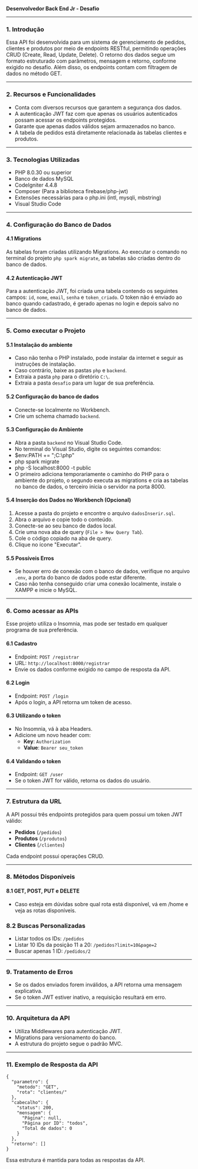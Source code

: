 **Desenvolvedor Back End Jr - Desafio**

---

### 1. Introdução

Essa API foi desenvolvida para um sistema de gerenciamento de pedidos, clientes e produtos por meio de endpoints RESTful, permitindo operações CRUD (Create, Read, Update, Delete). O retorno dos dados segue um formato estruturado com parâmetros, mensagem e retorno, conforme exigido no desafio. Além disso, os endpoints contam com filtragem de dados no método GET.

---

### 2. Recursos e Funcionalidades

- Conta com diversos recursos que garantem a segurança dos dados.
- A autenticação JWT faz com que apenas os usuários autenticados possam acessar os endpoints protegidos.
- Garante que apenas dados válidos sejam armazenados no banco.
- A tabela de pedidos está diretamente relacionada às tabelas clientes e produtos.

---

### 3. Tecnologias Utilizadas

- PHP 8.0.30 ou superior
- Banco de dados MySQL
- CodeIgniter 4.4.8
- Composer (Para a biblioteca firebase/php-jwt)
- Extensões necessárias para o php.ini (intl, mysqli, mbstring)
- Visual Studio Code

---

### 4. Configuração do Banco de Dados

#### 4.1 Migrations

As tabelas foram criadas utilizando Migrations. Ao executar o comando no terminal do projeto `php spark migrate`, as tabelas são criadas dentro do banco de dados.

#### 4.2 Autenticação JWT

Para a autenticação JWT, foi criada uma tabela contendo os seguintes campos: `id`, `nome`, `email`, `senha` e `token_criado`. O token não é enviado ao banco quando cadastrado, é gerado apenas no login e depois salvo no banco de dados.

---

### 5. Como executar o Projeto

#### 5.1 Instalação do ambiente

- Caso não tenha o PHP instalado, pode instalar da internet e seguir as instruções de instalação.
- Caso contrário, baixe as pastas `php` e `backend`.
- Extraia a pasta `php` para o diretório `C:\`.
- Extraia a pasta `desafio` para um lugar de sua preferência.

#### 5.2 Configuração do banco de dados

- Conecte-se localmente no Workbench.
- Crie um schema chamado `backend`.

#### 5.3 Configuração do Ambiente

- Abra a pasta `backend` no Visual Studio Code.
- No terminal do Visual Studio, digite os seguintes comandos:
- $env:PATH += ";C:\\php"
- php spark migrate
- php -S localhost:8000 -t public
- O primeiro adiciona temporariamente o caminho do PHP para o ambiente do projeto, o segundo executa as migrations e cria as tabelas no banco de dados, o terceiro inicia o servidor na porta 8000.

#### 5.4 Inserção dos Dados no Workbench (Opcional)

1. Acesse a pasta do projeto e encontre o arquivo `dadosInserir.sql`.
2. Abra o arquivo e copie todo o conteúdo.
3. Conecte-se ao seu banco de dados local.
4. Crie uma nova aba de query (`File > New Query Tab`).
5. Cole o código copiado na aba de query.
6. Clique no ícone "Executar".

#### 5.5 Possíveis Erros

- Se houver erro de conexão com o banco de dados, verifique no arquivo `.env`, a porta do banco de dados pode estar diferente.
- Caso não tenha conseguido criar uma conexão localmente, instale o XAMPP e inicie o MySQL.

---

### 6. Como acessar as APIs

Esse projeto utiliza o Insomnia, mas pode ser testado em qualquer programa de sua preferência.

#### 6.1 Cadastro

- Endpoint: `POST /registrar`
- URL: `http://localhost:8000/registrar`
- Envie os dados conforme exigido no campo de resposta da API.

#### 6.2 Login

- Endpoint: `POST /login`
- Após o login, a API retorna um token de acesso.

#### 6.3 Utilizando o token

- No Insomnia, vá à aba Headers.
- Adicione um novo header com:
  - **Key**: `Authorization`
  - **Value**: `Bearer seu_token`

#### 6.4 Validando o token

- Endpoint: `GET /user`
- Se o token JWT for válido, retorna os dados do usuário.

---

### 7. Estrutura da URL

A API possui três endpoints protegidos para quem possui um token JWT válido:

- **Pedidos** (`/pedidos`)
- **Produtos** (`/produtos`)
- **Clientes** (`/clientes`)

Cada endpoint possui operações CRUD.

---

### 8. Métodos Disponíveis

#### 8.1 GET, POST, PUT e DELETE

- Caso esteja em dúvidas sobre qual rota está disponível, vá em /home e veja as rotas disponíveis.

### 8.2 Buscas Personalizadas

- Listar todos os IDs: `/pedidos`
- Listar 10 IDs da posição 11 a 20: `/pedidos?limit=10&page=2`
- Buscar apenas 1 ID: `/pedidos/2`

---

### 9. Tratamento de Erros

- Se os dados enviados forem inválidos, a API retorna uma mensagem explicativa.
- Se o token JWT estiver inativo, a requisição resultará em erro.

---

### 10. Arquitetura da API

- Utiliza Middlewares para autenticação JWT.
- Migrations para versionamento do banco.
- A estrutura do projeto segue o padrão MVC.
---

### 11. Exemplo de Resposta da API
```
{
  "parametro": {
    "metodo": "GET",
    "rota": "clientes/"
  },
  "cabecalho": {
    "status": 200,
    "mensagem": {
      "Página": null,
      "Página por ID": "todos",
      "Total de dados": 0
    }
  },
  "retorno": []
}
```
Essa estrutura é mantida para todas as respostas da API.

